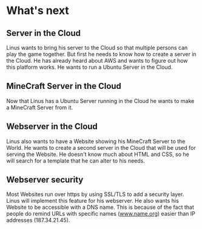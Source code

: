 # What's next

## Server in the Cloud
Linus wants to bring his server to the Cloud so that multiple persons can play the game together. But first he needs to know how to create a server in the Cloud. He has already heard about AWS and wants to figure out how this platform works. He wants to run a Ubuntu Server in the Cloud.

## MineCraft Server in the Cloud
Now that Linus has a Ubuntu Server running in the Cloud he wants to make a MineCraft Server from it. 

## Webserver in the Cloud
Linus also wants to have a Website showing his MineCraft Server to the World. He wants to create a second server in the Cloud that will be used for serving the Website. He doesn't know much about HTML and CSS, so he will search for a template that he can alter to his needs.

## Webserver security
Most Websites run over https by using SSL/TLS to add a security layer. Linus will implement this feature for his webserver. He also wants his Website to be accessible with a DNS name. This is because of the fact that people do remind URLs with specific names (www.name.org) easier than IP addresses (187.34.21.45).

&nbsp;

